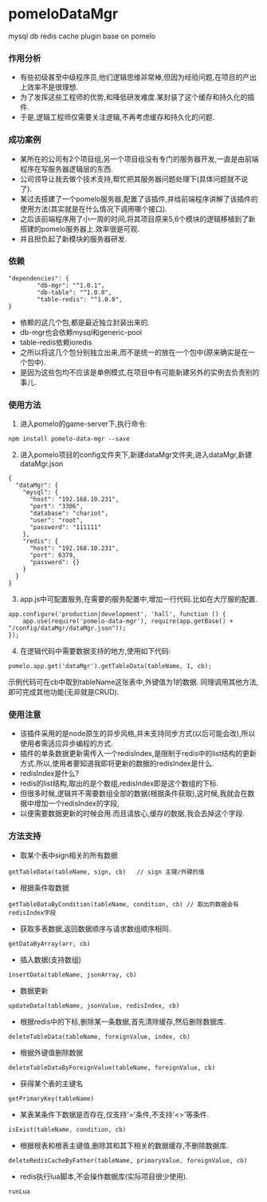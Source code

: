 # pomeloDataMgr
mysql db redis cache plugin base on pomelo
### 作用分析
* 有些初级甚至中级程序员,他们逻辑思维非常棒,但因为经验问题,在项目的产出上效率不是很理想.
* 为了发挥这些工程师的优势,和降低研发难度.某封装了这个缓存和持久化的插件.
* 于是,逻辑工程师仅需要关注逻辑,不再考虑缓存和持久化的问题.

### 成功案例
* 某所在的公司有2个项目组,另一个项目组没有专门的服务器开发,一直是由前端程序在写服务器逻辑层的东西.
* 公司领导让我去做个技术支持,帮忙把其服务器问题处理下(具体问题就不说了).
* 某过去搭建了一个pomelo服务器,配置了该插件,并给前端程序讲解了该插件的使用方法(其实就是在什么情况下调用哪个接口).
* 之后该前端程序用了小一周的时间,将其项目原来5,6个模块的逻辑移植到了新搭建的pomelo服务器上.效率很是可观.
* 并且担负起了新模块的服务器研发.

### 依赖
```
"dependencies": {
		"db-mgr": "^1.0.1",
		"db-table": "^1.0.0",
		"table-redis": "^1.0.0",
}
```
* 依赖的这几个包,都是最近独立封装出来的.
* db-mgr也会依赖mysql和generic-pool
* table-redis依赖ioredis
* 之所以将这几个包分别独立出来,而不是统一的放在一个包中(原来确实是在一个包中).
* 是因为这些包均不应该是单例模式,在项目中有可能新建另外的实例去负责别的事儿.

### 使用方法
1. 进入pomelo的game-server下,执行命令:
```
npm install pomelo-data-mgr --save
```
2. 进入pomelo项目的config文件夹下,新建dataMgr文件夹,进入dataMgr,新建dataMgr.json
```
{
  "dataMgr": {
    "mysql": {
      "host": "192.168.10.231",
      "port": "3306",
      "database": "chariot",
      "user": "root",
      "password": "111111"
    },
    "redis": {
      "host": "192.168.10.231",
      "port": 6379,
      "password": {}
    }
  }
}
```
3. app.js中可配置服务,在需要的服务配置中,增加一行代码.比如在大厅服的配置.
```
app.configure('production|development', 'hall', function () {
    app.use(require('pomelo-data-mgr'), require(app.getBase() + "/config/dataMgr/dataMgr.json"));
});
```
4. 在逻辑代码中需要数据支持的地方,使用如下代码:
```
pomelo.app.get('dataMgr').getTableData(tableName, 1, cb);
```
示例代码可在cb中取到tableName这张表中,外键值为1的数据.
同理调用其他方法,即可完成其他功能(无非就是CRUD).

### 使用注意
* 该插件采用的是node原生的异步风格,并未支持同步方式(以后可能会改),所以使用者需适应异步编程的方式.
* 插件的单条数据更新需传入一个redisIndex,是限制于redis中的list结构的更新方式.所以,使用者要知道我即将更新的数据的redisIndex是什么.
* redisIndex是什么?
* redis的list结构,取出的是个数组,redisIndex即是这个数组的下标.
* 但很多时候,逻辑并不需要数组全部的数据(根据条件获取),这时候,我就会在数据中增加一个redisIndex的字段,
* 以便需要数据更新的时候会用.而且请放心,缓存的数据,我会去掉这个字段.

### 方法支持
* 取某个表中sign相关的所有数据
```
getTableData(tableName, sign, cb)   // sign 主键/外键的值
```
* 根据条件取数据
```
getTableDataByCondition(tableName, condition, cb) // 取出的数据会有redisIndex字段
```
* 获取多表数据,返回数据顺序与请求数组顺序相同.
```
getDataByArray(arr, cb)
```
* 插入数据(支持数组)
```
insertData(tableName, jsonArray, cb)
```
* 数据更新
``` 
updateData(tableName, jsonValue, redisIndex, cb)
```
* 根据redis中的下标,删除某一条数据,首先清除缓存,然后删除数据库.
```
deleteTableData(tableName, foreignValue, index, cb)
```
* 根据外键值删除数据
```
deleteTableDataByForeignValue(tableName, foreignValue, cb)
```
* 获得某个表的主键名
```
getPrimaryKey(tableName)
```
* 某表某条件下数据是否存在,仅支持'='条件,不支持'<>'等条件.
```
isExist(tableName, condition, cb)
```
* 根据根表和根表主键值,删除其和其下相关的数据缓存,不删除数据库.
```
deleteRedisCacheByFather(tableName, primaryValue, foreignValue, cb)
```
* redis执行lua脚本,不会操作数据库(实际项目很少使用).
```
runLua
```



